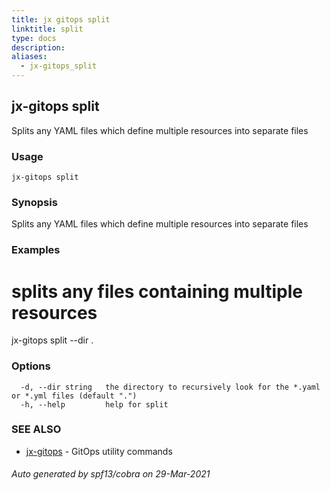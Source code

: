 ```yaml
---
title: jx gitops split
linktitle: split
type: docs
description: 
aliases:
  - jx-gitops_split
---
```


## jx-gitops split

Splits any YAML files which define multiple resources into separate files

### Usage

```
jx-gitops split
```

### Synopsis

Splits any YAML files which define multiple resources into separate files

### Examples

  # splits any files containing multiple resources
  jx-gitops split --dir .

### Options

```
  -d, --dir string   the directory to recursively look for the *.yaml or *.yml files (default ".")
  -h, --help         help for split
```

### SEE ALSO

* [jx-gitops](jx-gitops)	 - GitOps utility commands

###### Auto generated by spf13/cobra on 29-Mar-2021
